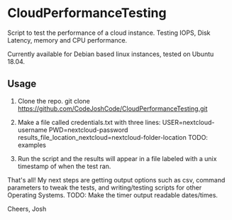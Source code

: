 # CloudPerformanceTesting
Script to test the performance of a cloud instance. Testing IOPS, Disk Latency, memory and CPU performance.

Currently available for Debian based linux instances, tested on Ubuntu 18.04.

## Usage
1. Clone the repo. git clone https://github.com/CodeJoshCode/CloudPerformanceTesting.git

2. Make a file called credentials.txt with three lines:
USER=nextcloud-username
PWD=nextcloud-password
results_file_location_nextcloud=nextcloud-folder-location
TODO: examples

3. Run the script and the results will appear in a file labeled with a unix timestamp of when the test ran.

That's all!
My next steps are getting output options such as csv, command parameters to tweak the tests, and writing/testing scripts for other Operating Systems.
TODO: Make the timer output readable dates/times.

Cheers,
Josh
